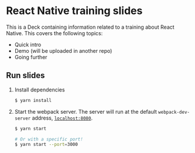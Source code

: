 # React Native training slides

This is a Deck containing information related to a training about React Native. This covers the following topics:

- Quick intro
- Demo (will be uploaded in another repo)
- Going further

## Run slides

1. Install dependencies

   ```sh
   $ yarn install
   ```

2. Start the webpack server. The server will run at the default `webpack-dev-server` address, [`localhost:8080`](http://localhost:8080).

   ```sh
   $ yarn start

   # Or with a specific port!
   $ yarn start --port=3000
   ```
